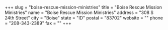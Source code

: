 +++
slug = "boise-rescue-mission-ministries"
title = "Boise Rescue Mission Ministries"
name = "Boise Rescue Mission Ministries"
address = "308 S 24th Street"
city = "Boise"
state = "ID"
postal = "83702"
website = ""
phone = "208-343-2389"
fax = ""
+++
